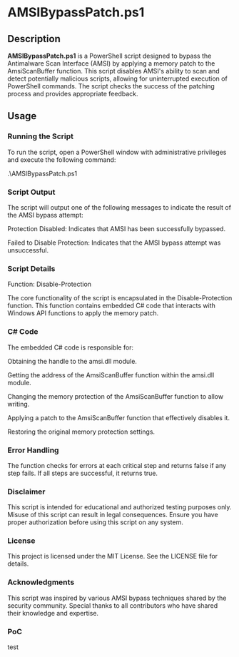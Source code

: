 # AMSIBypassPatch.ps1

## Description

**AMSIBypassPatch.ps1** is a PowerShell script designed to bypass the Antimalware Scan Interface (AMSI) by applying a memory patch to the AmsiScanBuffer function. This script disables AMSI's ability to scan and detect potentially malicious scripts, allowing for uninterrupted execution of PowerShell commands. The script checks the success of the patching process and provides appropriate feedback.

## Usage

### Running the Script

To run the script, open a PowerShell window with administrative privileges and execute the following command:

.\AMSIBypassPatch.ps1

### Script Output
The script will output one of the following messages to indicate the result of the AMSI bypass attempt:

Protection Disabled: Indicates that AMSI has been successfully bypassed.

Failed to Disable Protection: Indicates that the AMSI bypass attempt was unsuccessful.

### Script Details
Function: Disable-Protection

The core functionality of the script is encapsulated in the Disable-Protection function. This function contains embedded C# code that interacts with Windows API functions to apply the memory patch.

### C# Code
The embedded C# code is responsible for:

Obtaining the handle to the amsi.dll module.

Getting the address of the AmsiScanBuffer function within the amsi.dll module.

Changing the memory protection of the AmsiScanBuffer function to allow writing.

Applying a patch to the AmsiScanBuffer function that effectively disables it.

Restoring the original memory protection settings.

### Error Handling
The function checks for errors at each critical step and returns false if any step fails. If all steps are successful, it returns true.

### Disclaimer
This script is intended for educational and authorized testing purposes only. Misuse of this script can result in legal consequences. Ensure you have proper authorization before using this script on any system.

### License
This project is licensed under the MIT License. See the LICENSE file for details.

### Acknowledgments
This script was inspired by various AMSI bypass techniques shared by the security community. Special thanks to all contributors who have shared their knowledge and expertise.

### PoC
test

